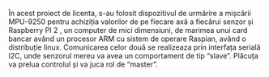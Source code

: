 În acest proiect de licenta, s-au folosit dispozitivul de urmărire a mișcării MPU-9250 pentru achiziția valorilor de pe fiecare axă a fiecărui senzor și Raspberry PI 2 , un computer de mici dimensiuni, de marimea unui card bancar având un procesor ARM cu sistem de operare Raspian, având o distribuție linux. Comunicarea celor două se realizeaza prin interfața serială I2C, unde senzorul mereu va avea un comportament de tip “slave”. Plăcuța va prelua controlul și va juca rol de “master”.
